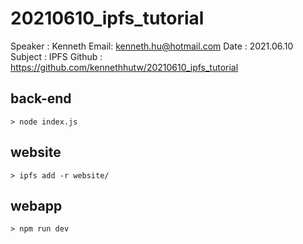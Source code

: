# 20210610_ipfs_tutorial
Speaker : Kenneth 
Email: kenneth.hu@hotmail.com
Date : 2021.06.10
Subject : IPFS
Github : https://github.com/kennethhutw/20210610_ipfs_tutorial

## back-end
  
  ```> node index.js ```

## website

``` > ipfs add -r website/ ```

## webapp

``` > npm run dev ```